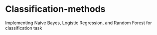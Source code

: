 # Classification-methods
Implementing Naive Bayes, Logistic Regression, and Random Forest for classification task
